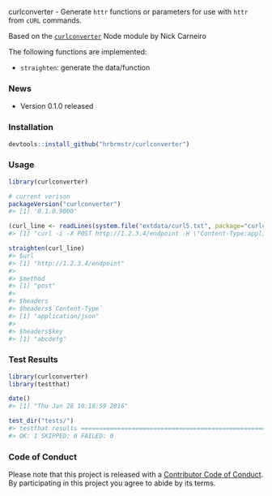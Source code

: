 <!-- README.md is generated from README.Rmd. Please edit that file -->
curlconverter - Generate `httr` functions or parameters for use with `httr` from `cURL` commands.

Based on the [`curlconverter`](https://github.com/NickCarneiro/curlconverter) Node module by Nick Carneiro

The following functions are implemented:

-   `straighten`: generate the data/function

### News

-   Version 0.1.0 released

### Installation

``` r
devtools::install_github("hrbrmstr/curlconverter")
```

### Usage

``` r
library(curlconverter)

# current verison
packageVersion("curlconverter")
#> [1] '0.1.0.9000'

(curl_line <- readLines(system.file("extdata/curl5.txt", package="curlconverter"), warn=FALSE))
#> [1] "curl -i -X POST http://1.2.3.4/endpoint -H \"Content-Type:application/json\" -H 'key:abcdefg'"

straighten(curl_line)
#> $url
#> [1] "http://1.2.3.4/endpoint"
#> 
#> $method
#> [1] "post"
#> 
#> $headers
#> $headers$`Content-Type`
#> [1] "application/json"
#> 
#> $headers$key
#> [1] "abcdefg"
```

### Test Results

``` r
library(curlconverter)
library(testthat)

date()
#> [1] "Thu Jan 28 10:18:59 2016"

test_dir("tests/")
#> testthat results ========================================================================================================
#> OK: 1 SKIPPED: 0 FAILED: 0
```

### Code of Conduct

Please note that this project is released with a [Contributor Code of Conduct](CONDUCT.md). By participating in this project you agree to abide by its terms.
